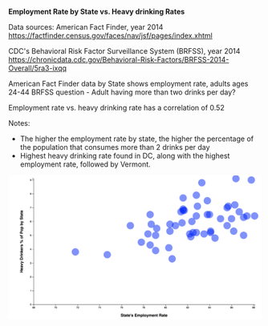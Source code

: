 **Employment Rate by State vs. Heavy drinking Rates**

Data sources:
American Fact Finder, year 2014
https://factfinder.census.gov/faces/nav/jsf/pages/index.xhtml

CDC's Behavioral Risk Factor Surveillance System (BRFSS), year 2014
https://chronicdata.cdc.gov/Behavioral-Risk-Factors/BRFSS-2014-Overall/5ra3-ixqq

American Fact Finder data by State shows employment rate, adults ages 24-44
BRFSS question - Adult having more than two drinks per day?

Employment rate vs. heavy drinking rate has a correlation of 0.52

Notes:
- The higher the employment rate by state, the higher the percentage of the population that consumes more than 2 drinks per day
- Highest heavy drinking rate found in DC, along with the highest employment rate, followed by Vermont.

![chart](chart.png)
